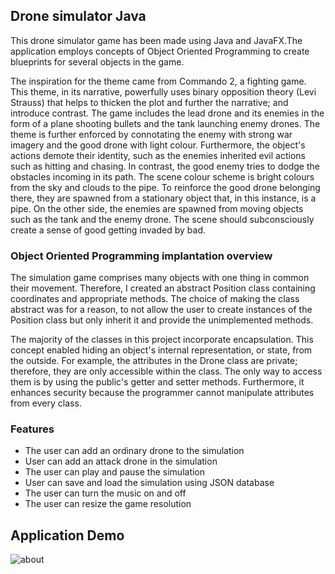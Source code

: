 ## Drone simulator Java
This drone simulator game has been made using Java and JavaFX.The application employs concepts of Object Oriented Programming to create blueprints for several objects in the game.

The inspiration for the theme came from Commando 2, a fighting game. This theme, in its narrative, powerfully uses binary opposition theory (Levi Strauss) that helps to thicken the plot and further the narrative; and introduce contrast. The game includes the lead drone and its enemies in the form of a plane shooting bullets and the tank launching enemy drones. The theme is further enforced by connotating the enemy with strong war imagery and the good drone with light colour. Furthermore, the object's actions demote their identity, such as the enemies inherited evil actions such as hitting and chasing. In contrast, the good enemy tries to dodge the obstacles incoming in its path. The scene colour scheme is bright colours from the sky and clouds to the pipe. To reinforce the good drone belonging there, they are spawned from a stationary object that, in this instance, is a pipe. On the other side, the enemies are spawned from moving objects such as the tank and the enemy drone. The scene should subconsciously create a sense of good getting invaded by bad.

### Object Oriented Programming implantation overview
The simulation game comprises many objects with one thing in common their movement. Therefore, I created an abstract Position class containing coordinates and appropriate methods. The choice of making the class abstract was for a reason, to not allow the user to create instances of the Position class but only inherit it and provide the unimplemented methods. 

The majority of the classes in this project incorporate encapsulation. This concept enabled hiding an object's internal representation, or state, from the outside. For example, the attributes in the Drone class are private; therefore, they are only accessible within the class. The only way to access them is by using the public's getter and setter methods. Furthermore, it enhances security because the programmer cannot manipulate attributes from every class. 

### Features
- The user can add an ordinary drone to the simulation
- User can add an attack drone in the simulation
- The user can play and pause the simulation
- User can save and load the simulation using JSON database
- The user can turn the music on and off
- The user can resize the game resolution


## Application Demo
![about](/Demo/cc3044ee9322070418fc.gif)

